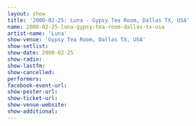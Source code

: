 ```yaml
---
layout: show
title: '2000-02-25: Luna - Gypsy Tea Room, Dallas TX, USA'
name: 2000-02-25-luna-gypsy-tea-room-dallas-tx-usa
artist-name: 'Luna'
show-venue: 'Gypsy Tea Room, Dallas TX, USA'
show-setlist: 
show-date: 2000-02-25
show-radio: 
show-lastfm: 
show-cancelled: 
performers: 
facebook-event-url: 
show-poster-url: 
show-ticket-url: 
show-venue-website: 
show-additional: 
---
```


